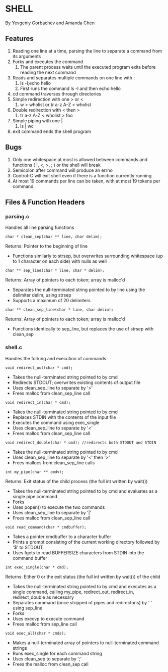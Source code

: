 # SHELL
By Yevgeniy Gorbachev and Amanda Chen
## Features
1. Reading one line at a time, parsing the line to separate a command from its arguments
2. Forks and executes the command
    1. The parent process waits until the executed program exits before reading the next command
3. Reads and separates multiple commands on one line with ;
    1. ls -l;echo hello 
    2. First runs the command ls -l and then echo hello
4. cd command traverses through directories
5. Simple redirection with one > or <
    1. w > wholist or tr a-z A-Z < wholist
6. Double redirection with < then >
    1. tr a-z A-Z < wholist > foo
7. Simple piping with one |
    1. ls | wc
8. exit command ends the shell program

## Bugs
1. Only one whitespace at most is allowed between commands and functions ( |, <, >, ; ) or the shell will break
2. Semicolon after command will produce an errno
3. Control-C will exit shell even if there is a function currently running
4. At most 19 commands per line can be taken, with at most 19 tokens per command

## Files & Function Headers
### parsing.c
Handles all line parsing functions
```
char * clean_sep(char ** line, char delim); 
```
Returns: Pointer to the beginning of line
- Functions similarly to strsep, but overwrites surrounding whitespace (up to 1 character on each side) with nulls as well
```
char ** sep_line(char * line, char * delim);
```
Returns: Array of pointers to each token; array is malloc'd
- Separates the null-terminated string pointed to by line using the delimiter delim, using strsep
- Supports a maximum of 20 delimiters
```
char ** clean_sep_line(char * line, char delim);
```
Returns: Array of pointers to each token; array is malloc'd
- Functions identically to sep_line, but replaces the use of strsep with clean_sep

### shell.c
Handles the forking and execution of commands
```
void redirect_out(char * cmd);
```
- Takes the null-terminated string pointed to by cmd
- Redirects STDOUT; overwrites existing contents of output file
- Uses clean_sep_line to separate by '>'
- Frees malloc from clean_sep_line call
```
void redirect_in(char * cmd);
```
- Takes the null-terminated string pointed to by cmd
- Replaces STDIN with the contents of the input file
- Executes the command using exec_single
- Uses clean_sep_line to separate by '<'
- Frees malloc from clean_sep_line call
```
void redirect_double(char * cmd); //redirects both STDOUT and STDIN
```
- Takes the null-terminated string pointed to by cmd
- Uses clean_sep_line to separate by '<' then '>'
- Frees mallocs from clean_sep_line calls
```
int my_pipe(char ** cmdv);
```
Returns: Exit status of the child process (the full int written by wait())
- Takes the null-terminated string pointed to by cmd and evaluates as a single pipe command
- Forks
- Uses popen() to execute the two commands
- Uses clean_sep_line to separate by '|'
- Frees malloc from clean_sep_line call
```
void read_command(char * cmdbuffer);
```
- Takes a pointer cmdbuffer to a character buffer
- Prints a prompt consisting of the current working directory followed by '$' to STDOUT
- Uses fgets to read BUFFERSIZE characters from STDIN into the command buffer
```
int exec_single(char * cmd);
```
Returns: Either 0 or the exit status (the full int written by wait()) of the child
- Takes the null-terminated string pointed to by cmd and executes as a single command, calling my_pipe, redirect_out, redirect_in, redirect_double as necessary
- Separates command (once stripped of pipes and redirectons) by ' ' using sep_line
- Forks
- Uses execvp to execute command
- Frees malloc from sep_line call
```
void exec_all(char * cmds);
```
- Makes a null-terminated array of pointers to null-terminated command strings
- Runs exec_single for each command string
- Uses clean_sep to separate by ';'
- Frees the malloc from clean_sep call
